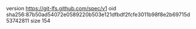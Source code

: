 version https://git-lfs.github.com/spec/v1
oid sha256:87b50ad54072e0589220b503e121dfbdf2fcfe3011b98f8e2b69715d53742811
size 154
